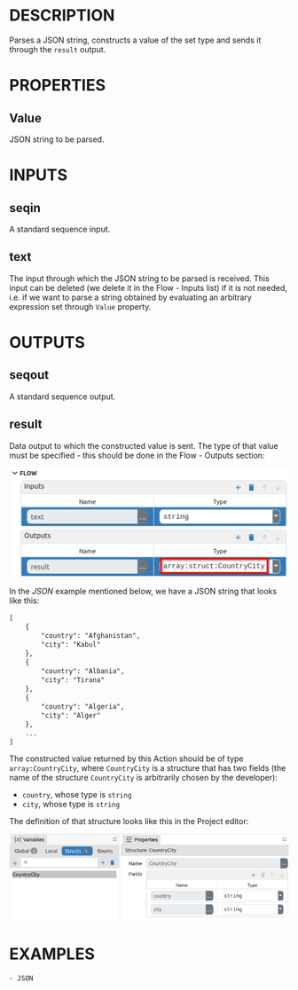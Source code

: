 # DESCRIPTION

Parses a JSON string, constructs a value of the set type and sends it through the `result` output.

# PROPERTIES

## Value

JSON string to be parsed.

# INPUTS

## seqin

A standard sequence input.

## text

The input through which the JSON string to be parsed is received. This input can be deleted (we delete it in the Flow - Inputs list) if it is not needed, i.e. if we want to parse a string obtained by evaluating an arbitrary expression set through `Value` property.

# OUTPUTS

## seqout

A standard sequence output.

## result

Data output to which the constructed value is sent. The type of that value must be specified - this should be done in the Flow - Outputs section:

![Alt text](../images/json_result_output_type.png)

In the _JSON_ example mentioned below, we have a JSON string that looks like this:

```
[
    {
        "country": "Afghanistan",
        "city": "Kabul"
    },
    {
        "country": "Albania",
        "city": "Tirana"
    },
    {
        "country": "Algeria",
        "city": "Alger"
    },
    ...
]
```

The constructed value returned by this Action should be of type `array:CountryCity`, where `CountryCity` is a structure that has two fields (the name of the structure `CountryCity` is arbitrarily chosen by the developer):

-   `country`, whose type is `string`
-   `city`, whose type is `string`

The definition of that structure looks like this in the Project editor:

![Alt text](../images/json_countrycity_struct_def.png)

# EXAMPLES

    - JSON
